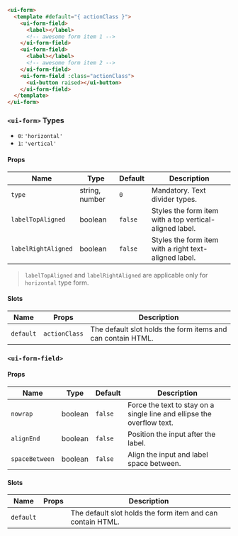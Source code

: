 ```html
<ui-form>
  <template #default="{ actionClass }">
    <ui-form-field>
      <label></label>
      <!-- awesome form item 1 -->
    </ui-form-field>
    <ui-form-field>
      <label></label>
      <!-- awesome form item 2 -->
    </ui-form-field>
    <ui-form-field :class="actionClass">
      <ui-button raised></ui-button>
    </ui-form-field>
  </template>
</ui-form>
```

### `<ui-form>` Types

- `0`: `'horizontal'`
- `1`: `'vertical'`

#### Props

| Name                | Type           | Default | Description                                             |
| ------------------- | -------------- | ------- | ------------------------------------------------------- |
| `type`              | string, number | `0`     | Mandatory. Text divider types.                          |
| `labelTopAligned`   | boolean        | `false` | Styles the form item with a top vertical-aligned label. |
| `labelRightAligned` | boolean        | `false` | Styles the form item with a right text-aligned label.   |

> `labelTopAligned` and `labelRightAligned` are applicable only for `horizontal` type form.

#### Slots

| Name      | Props         | Description                                                 |
| --------- | ------------- | ----------------------------------------------------------- |
| `default` | `actionClass` | The default slot holds the form items and can contain HTML. |

### `<ui-form-field>`

#### Props

| Name           | Type    | Default | Description                                                            |
| -------------- | ------- | ------- | ---------------------------------------------------------------------- |
| `nowrap`       | boolean | `false` | Force the text to stay on a single line and ellipse the overflow text. |
| `alignEnd`     | boolean | `false` | Position the input after the label.                                    |
| `spaceBetween` | boolean | `false` | Align the input and label space between.                               |

#### Slots

| Name      | Props | Description                                                |
| --------- | ----- | ---------------------------------------------------------- |
| `default` |       | The default slot holds the form item and can contain HTML. |
